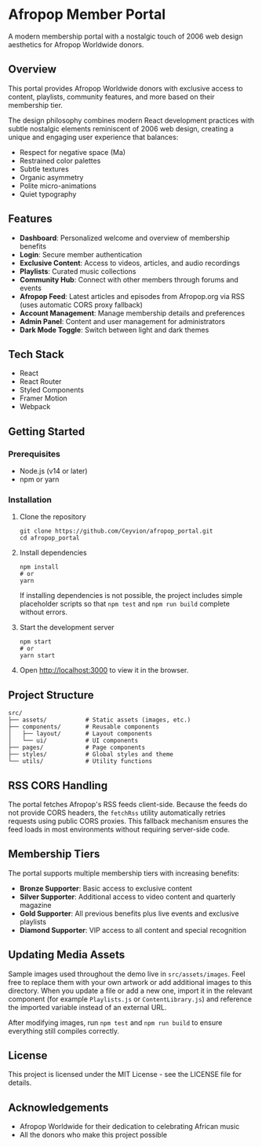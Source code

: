# Afropop Member Portal

A modern membership portal with a nostalgic touch of 2006 web design aesthetics for Afropop Worldwide donors.

## Overview

This portal provides Afropop Worldwide donors with exclusive access to content, playlists, community features, and more based on their membership tier.

The design philosophy combines modern React development practices with subtle nostalgic elements reminiscent of 2006 web design, creating a unique and engaging user experience that balances:

- Respect for negative space (Ma)
- Restrained color palettes 
- Subtle textures
- Organic asymmetry
- Polite micro-animations
- Quiet typography

## Features

- **Dashboard**: Personalized welcome and overview of membership benefits
- **Login**: Secure member authentication
- **Exclusive Content**: Access to videos, articles, and audio recordings
- **Playlists**: Curated music collections
- **Community Hub**: Connect with other members through forums and events
- **Afropop Feed**: Latest articles and episodes from Afropop.org via RSS (uses automatic CORS proxy fallback)
- **Account Management**: Manage membership details and preferences
- **Admin Panel**: Content and user management for administrators
- **Dark Mode Toggle**: Switch between light and dark themes

## Tech Stack

- React
- React Router
- Styled Components
- Framer Motion
- Webpack

## Getting Started

### Prerequisites

- Node.js (v14 or later)
- npm or yarn

### Installation

1. Clone the repository
   ```
   git clone https://github.com/Ceyvion/afropop_portal.git
   cd afropop_portal
   ```

2. Install dependencies
   ```
   npm install
   # or
   yarn
   ```

   If installing dependencies is not possible, the project includes simple
   placeholder scripts so that `npm test` and `npm run build` complete without
   errors.

3. Start the development server
   ```
   npm start
   # or
   yarn start
   ```

4. Open [http://localhost:3000](http://localhost:3000) to view it in the browser.

## Project Structure

```
src/
├── assets/           # Static assets (images, etc.)
├── components/       # Reusable components
│   ├── layout/       # Layout components
│   └── ui/           # UI components
├── pages/            # Page components
├── styles/           # Global styles and theme
└── utils/            # Utility functions
```

## RSS CORS Handling

The portal fetches Afropop's RSS feeds client-side. Because the feeds do not
provide CORS headers, the `fetchRss` utility automatically retries requests using
public CORS proxies. This fallback mechanism ensures the feed loads in most
environments without requiring server-side code.

## Membership Tiers

The portal supports multiple membership tiers with increasing benefits:

- **Bronze Supporter**: Basic access to exclusive content
- **Silver Supporter**: Additional access to video content and quarterly magazine
- **Gold Supporter**: All previous benefits plus live events and exclusive playlists
- **Diamond Supporter**: VIP access to all content and special recognition

## Updating Media Assets

Sample images used throughout the demo live in `src/assets/images`. Feel free to
replace them with your own artwork or add additional images to this directory.
When you update a file or add a new one, import it in the relevant component
(for example `Playlists.js` or `ContentLibrary.js`) and reference the imported
variable instead of an external URL.

After modifying images, run `npm test` and `npm run build` to ensure everything
still compiles correctly.

## License

This project is licensed under the MIT License - see the LICENSE file for details.

## Acknowledgements

- Afropop Worldwide for their dedication to celebrating African music
- All the donors who make this project possible
